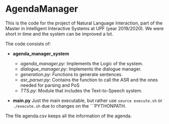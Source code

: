 # AgendaManager
This is the code for the project of Natural Language Interaction, part of the Master in Intelligent Interactive Systems at UPF (year 2019/2020). We were short in time and the system can be improved a lot. 

The code consists of:

* **agenda_manager_system**

    - *agenda_manager.py*: Implements the Logic of the system.
    - *dialogue_manager.py*: Implements the dialogue manager.
    - *generation.py*: Functions to generate sentences.
    - *asr_parser.py*: Contains the function to call the ASR and the ones needed for parsing and PoS
    - *TTS.py*: Module that includes the Text-to-Speech system.
    
* **main.py** Just the main executable, but rather use ```source execute.sh``` or ```./execute.sh``` due to changes on the ```PYTHONPATH.

The file agenda.csv keeps all the information of the agenda.
